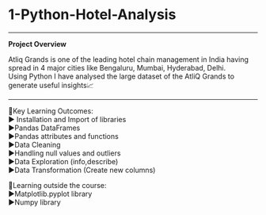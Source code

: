 # 1-Python-Hotel-Analysis

______________________________________________________________________________________________________________________________________________

**Project Overview**

Atliq Grands is one of the leading hotel chain management in India having spread in 4 major cities like Bengaluru, Mumbai, Hyderabad, Delhi.  
Using Python I have analysed the large dataset of the AtliQ Grands to generate useful insights📈
______________________________________________________________________________________________________________________________________________

🔶Key Learning Outcomes:  
▶ Installation and Import of libraries  
▶Pandas DataFrames  
▶Pandas attributes and functions    
▶Data Cleaning  
▶Handling null values and outliers  
▶Data Exploration (info,describe)  
▶Data Transformation (Create new columns)  

🔶Learning outside the course:  
▶Matplotlib.pyplot library  
▶Numpy library  

